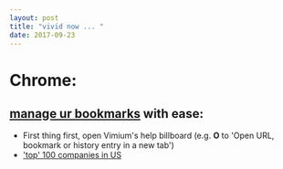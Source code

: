 ```yaml
---
layout: post
title: "vivid now ... "
date: 2017-09-23
---
```


# Chrome:
## [manage ur bookmarks](http://www.makeuseof.com/tag/open-google-chrome-bookmarks-keyboard-shortcuts/) with ease:
- First thing first, open Vimium's help billboard (e.g. __O__ to 'Open URL, bookmark or history entry in a new tab')
- ['top' 100 companies in US](https://www.paysa.com/salary-rank#!rank=Top+100&compType=total)
